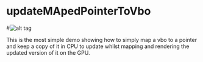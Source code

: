 # updateMApedPointerToVbo
#![alt tag](http://nccastaff.bournemouth.ac.uk/jmacey/GraphicsLib/Demos/SimpleNGL.png)

This is the most simple demo showing how to simply map a vbo to a pointer and keep a copy 
of it in CPU to update whilst mapping and rendering the updated version of it on the GPU.
